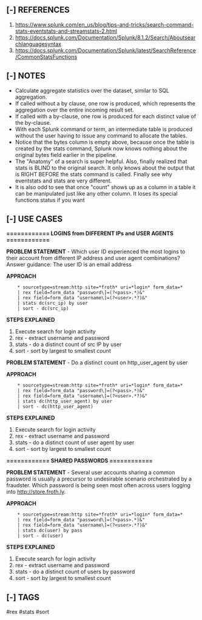 <!---------------------------------------------------------------------------------
Copyright: (c) BLS OPS LLC.
This program is free software: you can redistribute it and/or modify
it under the terms of the GNU General Public License as published by
the Free Software Foundation, version 3.
This program is distributed in the hope that it will be useful,
but WITHOUT ANY WARRANTY; without even the implied warranty of
MERCHANTABILITY or FITNESS FOR A PARTICULAR PURPOSE. See the
GNU General Public License for more details.
You should have received a copy of the GNU General Public License
along with this program. If not, see <https://www.gnu.org/licenses/>.
--------------------------------------------------------------------------------->
## [-] REFERENCES

1. https://www.splunk.com/en_us/blog/tips-and-tricks/search-command-stats-eventstats-and-streamstats-2.html
2. https://docs.splunk.com/Documentation/Splunk/8.1.2/Search/Aboutsearchlanguagesyntax
3. https://docs.splunk.com/Documentation/Splunk/latest/SearchReference/CommonStatsFunctions


## [-] NOTES

- Calculate aggregate statistics over the dataset, similar to SQL aggregation. 
- If called without a by clause, one row is produced, which represents the aggregation over the entire incoming result set. 
- If called with a by-clause, one row is produced for each distinct value of the by-clause. 
- With each Splunk command or term, an intermediate table is produced without the user having to issue any command to allocate the tables.
- Notice that the bytes column is empty above, because once the table is created by the stats command, Splunk now knows nothing about the original bytes field earlier in the pipeline.
- The "Anatomy" of a search is super helpful. Also, finally realized that stats is BLIND to the original search. It only knows about the output that is RIGHT BEFORE the stats command is called. Finally see why eventstats and stats are very different.
- It is also odd to see that once "count" shows up as a column in a table it can be manipulated just like any other column. It loses its special functions status if you want 


## [-] USE CASES

__============ LOGINS from DIFFERENT IPs and USER AGENTS ============__

__PROBLEM STATEMENT__ - Which user ID experienced the most logins to their account from different IP address and user agent combinations? Answer guidance: The user ID is an email address

__APPROACH__

        * sourcetype=stream:http site=*froth* uri=*login* form_data=*
        | rex field=form_data "password\]=(?<pass>.*)&"
        | rex field=form_data "username\]=(?<user>.*?)&"
        | stats dc(src_ip) by user
        | sort - dc(src_ip)

__STEPS EXPLAINED__

1. Execute search for login activity
2. rex - extract username and password
3. stats - do a distinct count of src IP by user
4. sort - sort by largest to smallest count

__PROBLEM STATEMENT__ - Do a distinct count on http_user_agent by user

__APPROACH__ 

        * sourcetype=stream:http site=*froth* uri=*login* form_data=*
        | rex field=form_data "password\]=(?<pass>.*)&"
        | rex field=form_data "username\]=(?<user>.*?)&"
        | stats dc(http_user_agent) by user
        | sort - dc(http_user_agent)

__STEPS EXPLAINED__ 

1. Execute search for login activity
2. rex - extract username and password
3. stats - do a distinct count of user agent by user
4. sort - sort by largest to smallest count

__============ SHARED PASSWORDS ============__

__PROBLEM STATEMENT__ - Several user accounts sharing a common password is usually a precursor to undesirable scenario orchestrated by a fraudster. Which password is being seen most often across users logging into http://store.froth.ly.

__APPROACH__

        * sourcetype=stream:http site=*froth* uri=*login* form_data=*
        | rex field=form_data "password\]=(?<pass>.*)&"
        | rex field=form_data "username\]=(?<user>.*?)&"
        | stats dc(user) by pass
        | sort - dc(user)

__STEPS EXPLAINED__

1. Execute search for login activity
2. rex - extract username and password
3. stats - do a distinct count of users by password
4. sort - sort by largest to smallest count


## [-] TAGS

\#rex #stats #sort 
